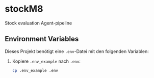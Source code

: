 # stockM8
Stock evaluation Agent-pipeline


## Environment Variables

Dieses Projekt benötigt eine `.env`-Datei mit den folgenden Variablen:

1. Kopiere `.env_example` nach `.env`:
   ```bash
   cp .env_example .env

